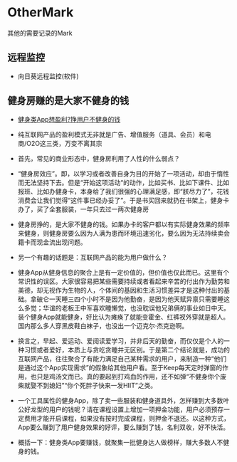# OtherMark
其他的需要记录的Mark

## 远程监控

- 向日葵远程监控(软件)

## 健身房赚的是大家不健身的钱
- [健身类App想盈利?挣用户不健身的钱](http://www.huxiu.com/article/150237/1.html?f=index_feed_article)

- 纯互联网产品的盈利模式无非就是广告、增值服务（道具、会员）和电商/O2O这三类，万变不离其宗
- 首先，常见的商业形态中，健身房利用了人性的什么弱点？
- “健身房效应”。即，以学习或者改善自身为目的开始了一项活动，却由于惰性而无法坚持下去。但是“开始这项活动“的动作，比如买书、比如下课件、比如报班、比如办健身卡，本身给了我们很强的心理满足感，即“朕尽力了”，花钱消费会让我们觉得“这件事已经办妥了”。于是书买回来就扔在书架上，健身卡办了，买了全套服装，一年只去过一两次健身房
- 健身房挣的，是大家不健身的钱。如果办卡的客户都以有实际健身效果的频率来健身，则健身房要么因为人满为患而环境迅速劣化，要么因为无法持续卖会籍卡而现金流出现问题。
- 另一个有趣的话题是：互联网产品的能为用户做什么？
- 健身App从健身信息的聚合上是有一定价值的，但价值也仅此而已。这里有个常识性的误区。大家很容易把某些需要持续或者看起来辛苦的付出作为勤劳和美德，却无视作为生物的人，个体间的基因和生活习惯差异才是这种付出的基础。拿破仑一天睡三四个小时不是因为他勤奋，是因为他天赋异禀只需要睡这么多觉；华谊的老板王中军喜欢睡懒觉，也没耽误他兄弟俩的事业如日中天。装个健身App就能健身，好比认为瘫痪了就能变霍金、红裤衩外穿就是超人。国内那么多人穿黑皮鞋白袜子，也没出一个迈克尔·杰克逊啊。
- 换言之，早起、爱运动、爱阅读爱学习，并非后天的勤奋，而仅仅是个人的一种习惯或者爱好，本质上与贪吃贪睡并无区别。于是第二个结论就是，成功的互联网产品，往往聚合了有能力满足自己某种需求的用户，来制造一种“他们是通过这个App实现需求”的假象给其他用户看。至于Keep每天定时弹窗的作用，也只是鸡汤文而已。真的要起到打鸡血的作用，还不如弹“不健身你个废柴就娶不到媳妇”“你个死胖子快来一发HIIT”之类。
- 一个工具属性的健身App，除了卖一些服装和健身道具外，怎样赚到大多数叶公好龙型的用户的钱呢？请在课程设置上增加一项押金功能，用户必须预存一定费用才能开启课程，如果没有按时完成课程，则押金不退还。以这种方式，App要么赚到了用户健身效果的好评，要么赚到了钱，名利双收，好不快活。
- 概括一下：健身类App要赚钱，就聚集一批健身达人做榜样，赚大多数人不健身的钱。



